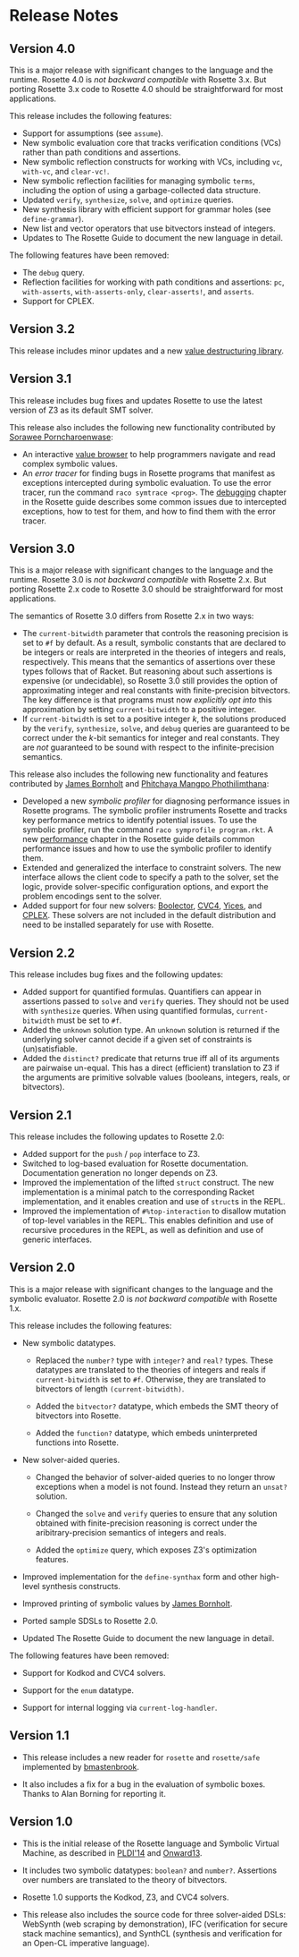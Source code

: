 # Release Notes

## Version 4.0

This is a major release with significant changes to the language and the runtime.  Rosette 4.0 is *not backward compatible* with Rosette 3.x. But porting Rosette 3.x code to Rosette 4.0 should be straightforward for most applications.

This release includes the following features:

- Support for assumptions (see `assume`). 
- New symbolic evaluation core that tracks verification conditions (VCs) rather than path conditions and assertions. 
- New symbolic reflection constructs for working with VCs, including `vc`, `with-vc`, and `clear-vc!`.
- New symbolic reflection facilities for managing symbolic `terms`, including the option of using a garbage-collected data structure.
- Updated `verify`, `synthesize`, `solve`, and `optimize` queries.
- New synthesis library with efficient support for grammar holes (see `define-grammar`).
- New list and vector operators that use bitvectors instead of integers.
- Updates to The Rosette Guide to document the new language in detail.

The following features have been removed:

- The `debug` query.
- Reflection facilities for working with path conditions and assertions: `pc`, `with-asserts`, `with-asserts-only`, `clear-asserts!`, and `asserts`.  
- Support for CPLEX.

## Version 3.2

This release includes minor updates and a new [value destructuring library].

[value destructuring library]: https://docs.racket-lang.org/rosette-guide/sec_utility-libs.html#%28part._.Value_.Destructuring_.Library%29

## Version 3.1

This release includes bug fixes and updates Rosette to use the latest version of Z3 as its default SMT solver. 

This release also includes the following new functionality contributed by [Sorawee Porncharoenwase][]:

- An interactive [value browser][] to help programmers navigate and read complex symbolic values. 
- An *error tracer* for finding bugs in Rosette programs that manifest as exceptions intercepted during symbolic evaluation. To use the error tracer, run the command `raco symtrace <prog>`. The [debugging][] chapter in the Rosette guide describes some common issues due to intercepted exceptions, how to test for them, and how to find them with the error tracer.


[Sorawee Porncharoenwase]: https://github.com/sorawee
[debugging]: https://docs.racket-lang.org/rosette-guide/ch_error-tracing.html
[value browser]: https://docs.racket-lang.org/rosette-guide/sec_utility-libs.html#%28part._.Value_.Browser_.Library%29

## Version 3.0

This is a major release with significant changes to the language and the runtime.  Rosette 3.0 is *not backward compatible* with Rosette 2.x. But porting Rosette 2.x code to Rosette 3.0 should be straightforward for most applications.

The semantics of Rosette 3.0 differs from Rosette 2.x in two ways:

- The `current-bitwidth` parameter that controls the reasoning precision is set to `#f` by default. As a result, symbolic constants that are declared to be integers or reals are interpreted in the theories of integers and reals, respectively. This means that the semantics of assertions over these types follows that of Racket. But reasoning about such assertions is expensive (or undecidable), so Rosette 3.0 still provides the option of approximating integer and real constants with finite-precision bitvectors. The key difference is that programs must now *explicitly opt into* this approximation by setting `current-bitwidth` to a positive integer.
- If `current-bitwidth` is set to a positive integer _k_, the solutions produced by the `verify`, `synthesize`, `solve`, and `debug` queries are guaranteed to be correct under the _k_-bit semantics for integer and real constants. They are _not_ guaranteed to be sound with respect to the infinite-precision semantics.

This release also includes the following new functionality and features contributed by [James Bornholt][] and [Phitchaya Mangpo Phothilimthana][]:

- Developed a new *symbolic profiler* for diagnosing performance issues in Rosette programs. The symbolic profiler instruments Rosette and tracks key performance metrics to identify potential issues. To use the symbolic profiler, run the command `raco symprofile program.rkt`. A new [performance][] chapter in the Rosette guide details common performance issues and how to use the symbolic profiler to identify them.
- Extended and generalized the interface to constraint solvers. The new interface allows the client code to specify a path to the solver, set the logic, provide solver-specific configuration options, and export the problem encodings sent to the solver.
- Added support for four new solvers: [Boolector][], [CVC4][], [Yices][], and [CPLEX][]. These solvers are not included in the default distribution and need to be installed separately for use with Rosette.

[performance]: https://docs.racket-lang.org/rosette-guide/ch_performance.html
[Boolector]: https://docs.racket-lang.org/rosette-guide/sec_solvers-and-solutions.html#%28def._%28%28lib._rosette%2Fsolver%2Fsmt%2Fboolector..rkt%29._boolector%29%29
[CVC4]: https://docs.racket-lang.org/rosette-guide/sec_solvers-and-solutions.html#%28def._%28%28lib._rosette%2Fsolver%2Fsmt%2Fcvc4..rkt%29._cvc4%29%29
[Yices]: https://docs.racket-lang.org/rosette-guide/sec_solvers-and-solutions.html#%28def._%28%28lib._rosette%2Fsolver%2Fsmt%2Fyices..rkt%29._yices%29%29
[CPLEX]: https://docs.racket-lang.org/rosette-guide/sec_solvers-and-solutions.html#%28def._%28%28lib._rosette%2Fsolver%2Fmip%2Fcplex..rkt%29._cplex%29%29
[Phitchaya Mangpo Phothilimthana]: https://github.com/mangpo

## Version 2.2

This release includes bug fixes and the following updates:

- Added support for quantified formulas.  Quantifiers can appear in assertions passed to `solve` and `verify` queries.  They should not be used with `synthesize` queries.  When using quantified formulas, `current-bitwidth` must be set to `#f`.  
- Added the `unknown` solution type. An `unknown` solution is returned if the underlying solver cannot decide if a given set of constraints is (un)satisfiable.
- Added the `distinct?` predicate that returns true iff all of its arguments are pairwaise un-equal.  This has a direct (efficient) translation to Z3 if the arguments are primitive solvable values (booleans, integers, reals, or bitvectors).

## Version 2.1

This release includes the following updates to Rosette 2.0:

- Added support for the `push` / `pop` interface to Z3.
- Switched to log-based evaluation for Rosette documentation.  Documentation generation no longer depends on Z3.
- Improved the implementation of the lifted `struct` construct. The new implementation is a minimal patch to the corresponding Racket implementation, and it enables creation and use of `struct`s in the REPL.
- Improved the implementation of `#%top-interaction` to disallow mutation of top-level variables in the REPL.  This enables definition and use of recursive procedures in the REPL, as well as definition and use of generic interfaces.

## Version 2.0

This is a major release with significant changes to the language and
the symbolic evaluator.  Rosette 2.0 is *not backward compatible* with
Rosette 1.x.

This release includes the following features:

- New symbolic datatypes.

  - Replaced the `number?` type with `integer?` and `real?` types.
    These datatypes are translated to the theories of integers and
    reals if `current-bitwidth` is set to `#f`.  Otherwise, they are
    translated to bitvectors of length `(current-bitwidth)`.

   - Added the `bitvector?` datatype, which embeds the SMT theory of
     bitvectors into Rosette.

   - Added the `function?` datatype, which embeds uninterpreted
   functions into Rosette.

- New solver-aided queries.

  - Changed the behavior of solver-aided queries to no longer throw
  exceptions when a model is not found.  Instead they return an
  `unsat?` solution.

  - Changed the `solve` and `verify` queries to ensure that any
  solution obtained with finite-precision reasoning is correct under
  the aribitrary-precision semantics of integers and reals.

  - Added the `optimize` query, which exposes Z3's optimization
   features.

- Improved implementation for the `define-synthax` form and other
  high-level synthesis constructs.

- Improved printing of symbolic values by [James Bornholt][].

- Ported sample SDSLs to Rosette 2.0.

- Updated The Rosette Guide to document the new language in detail.

The following features have been removed:

- Support for Kodkod and CVC4 solvers.

- Support for the `enum` datatype.

- Support for internal logging via `current-log-handler`.

[James Bornholt]: https://github.com/jamesbornholt

## Version 1.1

- This release includes a new reader for `rosette` and `rosette/safe`
  implemented by [bmastenbrook](https://github.com/bmastenbrook).

- It also includes a fix for a bug in the evaluation of symbolic
  boxes.  Thanks to Alan Borning for reporting it.

## Version 1.0

- This is the initial release of the Rosette language and Symbolic
  Virtual Machine, as described in [PLDI'14][1] and [Onward13][2].

- It includes two symbolic datatypes: `boolean?` and `number?`.
  Assertions over numbers are translated to the theory of bitvectors.

- Rosette 1.0 supports the Kodkod, Z3, and CVC4 solvers.

- This release also includes the source code for three solver-aided
  DSLs: WebSynth (web scraping by demonstration), IFC (verification
  for secure stack machine semantics), and SynthCL (synthesis and
  verification for an Open-CL imperative language).


[1]: http://dl.acm.org/citation.cfm?id=2594340
[2]: http://dl.acm.org/citation.cfm?id=2509586


